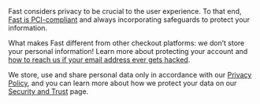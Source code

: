 Fast considers privacy to be crucial to the user experience. To that end, [Fast is PCI-compliant](/developer-portal/for-sellers/privacy-and-security/compliance/pci-compliance.md) and always incorporating safeguards to protect your information.

What makes Fast different from other checkout platforms: we don’t store your personal information! Learn more about protecting your account and [how to reach us if your email address ever gets hacked](/developer-portal/for-shoppers/privacy-and-security/accounts/hacked-email-accounts.md).

We store, use and share personal data only in accordance with our [Privacy Policy](https://www.fast.co/privacy), and you can learn more about how we protect your data on our [Security and Trust](https://www.fast.co/security-and-trust) page.
